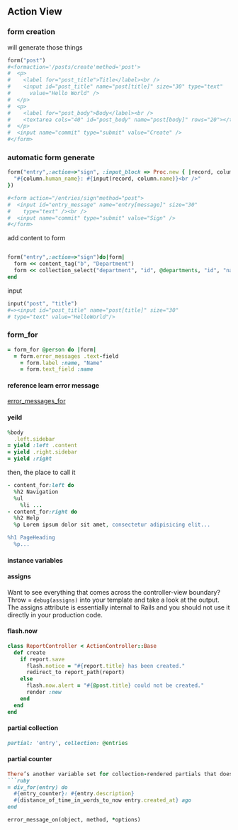 ## Action View

### form creation

will generate those things

```ruby
form("post")
#<formaction='/posts/create'method='post'>
#  <p>
#    <label for="post_title">Title</label><br />
#    <input id="post_title" name="post[title]" size="30" type="text"
#      value="Hello World" />
#  </p>
#  <p>
#    <label for="post_body">Body</label><br />
#    <textarea cols="40" id="post_body" name="post[body]" rows="20"></textarea>
#  </p>
#  <input name="commit" type="submit" value="Create" />
#</form>

```

### automatic form generate 

```ruby
form("entry",:action=>"sign", :input_block => Proc.new { |record, column|
  "#{column.human_name}: #{input(record, column.name)}<br />"
})

#<form action="/entries/sign"method="post">
#  <input id="entry_message" name="entry[message]" size="30"
#    type="text" /><br />
#  <input name="commit" type="submit" value="Sign" />
#</form>

```

add content to form

```ruby

form("entry",:action=>"sign")do|form|
  form << content_tag("b", "Department")
  form << collection_select("department", "id", @departments, "id", "name")
end
```

input

```ruby
input("post", "title") 
#=><input id="post_title" name="post[title]" size="30"
# type="text" value="HelloWorld"/>
```

### form_for

```ruby
= form_for @person do |form| 
  = form.error_messages .text-field
    = form.label :name, "Name"
    = form.text_field :name
```

#### reference learn error message

[error_messages_for](reference/error_messages_for.markdown)

#### yeild

```ruby
%body
  .left.sidebar
= yield :left .content
= yield .right.sidebar
= yield :right
```

then, the place to call it

```ruby
- content_for:left do 
  %h2 Navigation
  %ul
    %li ...
- content_for:right do
  %h2 Help
  %p Lorem ipsum dolor sit amet, consectetur adipisicing elit...

%h1 PageHeading 
  %p...
```

#### instance variables

#### assigns
Want to see everything that comes across the controller-view boundary? Throw = `debug(assigns)` into your template and take a look at the output. The assigns attribute is essentially internal to Rails and you should not use it directly in your production code.

#### flash.now

```ruby
class ReportController < ActionController::Base
  def create
    if report.save
      flash.notice = "#{report.title} has been created."
      redirect_to report_path(report)
    else
      flash.now.alert = "#{@post.title} could not be created."
      render :new 
    end
  end 
end
```

#### partial collection

```ruby
partial: 'entry', collection: @entries
```


#### partial counter

```ruby
There’s another variable set for collection-rendered partials that doesn’t get much attention. It’s a 0-indexed counter variable that tracks the number of times the partial has gotten rendered. It’s useful for rendering numbered lists of things. The name of the variable is the name of the partial, plus _counter.
```ruby
= div_for(entry) do
  #{entry_counter}: #{entry.description} 
  #{distance_of_time_in_words_to_now entry.created_at} ago
end

```

```ruby
error_message_on(object, method, *options)
```

